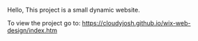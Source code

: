 Hello, This project is a small dynamic website.

To view the project go to: https://cloudyjosh.github.io/wix-web-design/index.htm